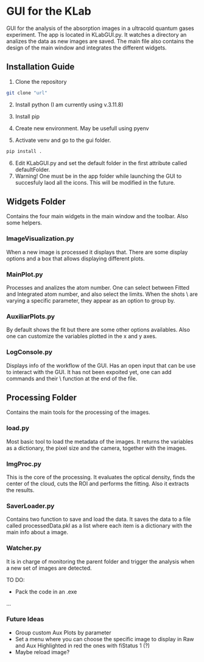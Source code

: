 # GUI for the KLab

GUI for the analysis of the absorption images in a ultracold quantum gases experiment. 
The app is located in KLabGUI.py. It watches a directory an analizes the data as new images are saved. The main file also contains the design of the main window and integrates the different widgets. 


## Installation Guide

1) Clone the repository
```bash
git clone "url"

```
2) Install python (I am currently using v.3.11.8)

3) Install pip

4) Create new environment. May be usefull using pyenv

5) Activate venv and go to the gui folder.

```bash
pip install .

```

6) Edit KLabGUI.py and set the default folder in the first attribute called defaultFolder.
7) Warning! One must be in the app folder while launching the GUI to succesfuly laod all the icons. This will be modified in the future.

## Widgets Folder

Contains the four main widgets in the main window and the toolbar. Also some helpers. 

### ImageVisualization.py

When a new image is processed it displays that. There are some display options and a box that allows displaying different plots.

### MainPlot.py

Processes and analizes the atom number. One can select between Fitted and Integrated atom number, and also select the limits. When the shots \\
are varying a specific parameter, they appear as an option to group by. 

### AuxiliarPlots.py

By default shows the fit but there are some other options availables. Also one can customize the variables plotted in the x and y axes.

### LogConsole.py

Displays info of the workflow of the GUI. Has an open input that can be use to interact with the GUI. It has not been expoited yet, one can add commands and their \\
function at the end of the file. 

## Processing Folder

Contains the main tools for the processing of the images.

### load.py

Most basic tool to load the metadata of the images. It returns the variables as a dictionary, the pixel size and the camera, together with the images.

### ImgProc.py

This is the core of the processing. It evaluates the optical density, finds the center of the cloud, cuts the ROI and performs the fitting. Also it extracts the results.

### SaverLoader.py

Contains two function to save and load the data. It saves the data to a file called processedData.pkl as a list where each item is a dictionary with the main info about a image. 

### Watcher.py

It is in charge of monitoring the parent folder and trigger the analysis when a new set of images are detected.
 

TO DO:

* Pack the code in an .exe


...



### Future Ideas

* Group custom Aux Plots by parameter
* Set a menu where you can choose the specific image to display in Raw and Aux Highlighted in red the ones with fiStatus 1 (?)
* Maybe reload image?
